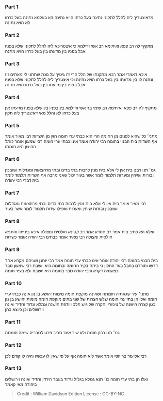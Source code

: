 
### Part 1
מדאיצטריך ליה להלל לתקוני נתינה בעל כרחו הויא נתינה הא בעלמא נתינה בעל כרחו לא הויא נתינה

### Part 2
מתקיף לה רב פפא ואיתימא רב אשי ודילמא כי איצטריכא ליה להלל לתקוני שלא בפניו אבל בפניו בין מדעתו בין בעל כרחו הויא מתנה

### Part 3
איכא דאמרי אמר רבא מתקנתו של הלל הרי זה גיטיך על מנת שתתני לי מאתים זוז ונתנה לו בין מדעתו בין בעל כרחו הויא נתינה וכי איצטריך ליה להלל לתקוני שלא בפניו אבל בפניו בין מדעתו בין בעל כרחו הויא נתינה

### Part 4
מתקיף לה רב פפא ואיתימא רב שימי בר אשי ודילמא בין בפניו בין שלא בפניו מדעתו אין בעל כרחו לא והלל מאי דאיצטריך ליה תקין

### Part 5
מתני׳ כל שהוא לפנים מן החומה הרי הוא כבתי ערי חומה חוץ מן השדות רבי מאיר אומר אף השדות בית הבנוי בחומה רבי יהודה אומר אינו כבתי ערי חומה רבי שמעון אומר כותל החיצון היא חומתו

### Part 6
גמ׳ תנו רבנן בית אין לי אלא בית מנין לרבות בתי בדים ובתי מרחצאות ומגדלות ושובכין ובורות ושיחין ומערות תלמוד לומר אשר בעיר יכול שאני מרבה אף השדות תלמוד לומר בית דברי רבי יהודה

### Part 7
רבי מאיר אומר בית אין לי אלא בית מנין לרבות בתי בדים ובתי מרחצאות ומגדלות ושובכין ובורות שיחין ומערות ואפילו שדות תלמוד לומר אשר בעיר

### Part 8
ואלא הא כתיב בית אמר רב חסדא אמר רב קטינא חולסית ומצולה איכא בינייהו והתניא חולסית ומצולה רבי מאיר אומר כבתים רבי יהודה אומר כשדות

### Part 9
בית הבנוי בחומה רבי יהודה אומר אינו כבתי ערי חומה אמר רבי יוחנן ושניהם מקרא אחד דרשו ותורדם בחבל בעד החלון כי ביתה בקיר החומה ובחומה היא יושבת רבי שמעון סבר כפשטיה דקרא ורבי יהודה סבר בחומה היא יושבת ולא בעיר חומה

### Part 10
מתני׳ עיר שגגותיה חומתה ושאינה מוקפת חומה מימות יהושע בן נון אינה כבתי ערי חומה ואלו הן בתי ערי חומה שלש חצרות של שני בתים מוקפת חומה מימות יהושע בן נון כגון קצרה הישנה של ציפורי וחקרה של גוש חלב ויודפת הישנה וגמלא וגדוד וחדיד ואונה וירושלים וכן כיוצא בהן

### Part 11
גמ׳ תנו רבנן חומה ולא שור איגר סביב פרט לטבריה שימה חומתה

### Part 12
רבי אליעזר בר יוסי אומר אשר לוא חומה אף על פי שאין לו עכשיו והיה לו קודם לכן

### Part 13
ואלו הן בתי ערי חומה כו׳ תנא גמלא בגליל וגדוד בעבר הירדן וחדיד ואונה וירושלים ביהודה מאי קאמר

>Credit : William Davidson Edition
>License : CC-BY-NC
